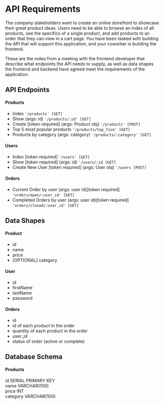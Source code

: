 # API Requirements
The company stakeholders want to create an online storefront to showcase their great product ideas. Users need to be able to browse an index of all products, see the specifics of a single product, and add products to an order that they can view in a cart page. You have been tasked with building the API that will support this application, and your coworker is building the frontend.

These are the notes from a meeting with the frontend developer that describe what endpoints the API needs to supply, as well as data shapes the frontend and backend have agreed meet the requirements of the application. 

## API Endpoints
#### Products
- Index `'/products' [GET]`
- Show  (args: id) `'/products/:id' [GET]`
- Create [token required] (args: Product obj) `'/products' [POST]`
- Top 5 most popular products `'/products/top_five' [GET]`
- Products by category (args: category) `'/products/:category' [GET]`

#### Users
- Index [token required] `'/users' [GET]`
- Show [token required] (args: id)  `'/users/:id [GET]`
- Create New User [token required] (args: User obj) `'/users [POST]`

#### Orders
- Current Order by user (args: user id)[token required] `'orders/open/:user_id' [GET]`
- Completed Orders by user (args: user id)[token required] `'orders/closed/:user_id' [GET]`

## Data Shapes
#### Product
-  id
- name
- price
- [OPTIONAL] category

#### User
- id
- firstName
- lastName
- password

#### Orders
- id
- id of each product in the order
- quantity of each product in the order
- user_id
- status of order (active or complete)

## Database Schema
#### Products

id SERIAL PRIMARY KEY  
name VARCHAR(100)  
price INT  
category VARCHAR(100)